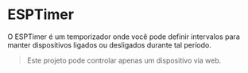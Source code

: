 # ESPTimer

O ESPTimer é um temporizador onde você pode definir intervalos para manter dispositivos ligados ou desligados durante tal período.

> Este projeto pode controlar apenas um dispositivo via web.